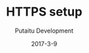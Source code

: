 ---
title: 'HTTPS setup'
description: 'A quick guide on setting up HTTPS with HashBrown'
sections:
    -
        template: richTextSection
        text: "<p>Setting up HTTPS is dead easy these days, if you use Let&#39;s Encrypt.\nDigialOcean has some great guides on how to do it.</p>\n<p><a href=\"https://www.digitalocean.com/community/tutorials/how-to-secure-apache-with-let-s-encrypt-on-centos-7\">Using Apache</a>\n<a href=\"https://www.digitalocean.com/community/tutorials/how-to-secure-nginx-with-let-s-encrypt-on-ubuntu-16-04\">Using NGINX</a></p>\n"
meta:
    id: a6f7583f30ca79f25daed414a73efbc749bcc0eb
    parentId: bf70856caed6633b734d5b0e7b61a651305571f1
    language: en
date: '2017-3-9'
author: 'Putaitu Development'
permalink: /guides/https-setup/
layout: sectionPage
---